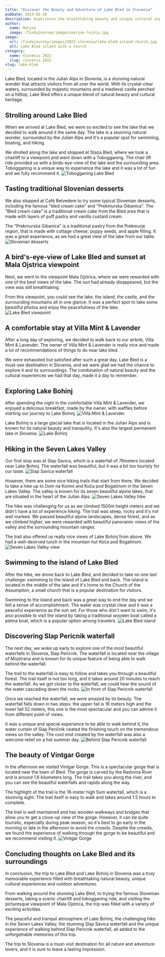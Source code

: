 ```yaml
---
title: "Discover the Beauty and Adventure of Lake Bled in Slovenia"
pubDate: 2023-02-18
description: Experience the breathtaking beauty and unique cultural experiences of Lake Bled and its surroundings in Slovenia.
author:
  name: Maryse
  image: /findajourney/images/maryse-lejoly.jpg
image:
  url: /findajourney/images/2022-slovenia/lake-bled-island-church.jpg
  alt: Lake Bled island with a church
category:
  name: Slovenia 2022
  slug: slovenia-2022
slug: lake-bled
---
```


Lake Bled, located in the Julian Alps in Slovenia, is a stunning natural wonder that attracts visitors from all over the world. With its crystal-clear waters, surrounded by majestic mountains and a medieval castle perched on a hilltop, Lake Bled offers a unique blend of natural beauty and cultural heritage.

## Strolling around Lake Bled

When we arrived at Lake Bled, we were so excited to see the lake that we decided to walk around it the same day. The lake is a stunning natural wonder, surrounded by the Julian Alps and it's a popular spot for swimming, boating, and hiking.

We strolled along the lake and stopped at Staza Bled, where we took a chairlift to a viewpoint and went down with a Tobogganing. The chair lift ride provided us with a birds-eye-view of the lake and the surrounding area. Tobogganing is a unique way to experience the lake and it was a lot of fun and we fully recommend it.
![Tobogganing Lake Bled](/findajourney/images/2022-slovenia/tobogganing-lake-bled.jpg)

## Tasting traditional Slovenian desserts

We also stopped at Café Belvedere to try some typical Slovenian desserts, including the famous "bled cream cake" and "Prekmurska Gibanica". The "Bled cream cake" is a traditional cream cake from the Bled area that is made with layers of puff pastry and vanilla custard cream.

The "Prekmurska Gibanica" is a traditional pastry from the Prekmurje region, that is made with cottage cheese, poppy seeds, and apple filling. It was a great experience, as we had a great view of the lake from our table.
![Slovenian desserts](/findajourney/images/2022-slovenia/slovenian-desserts.jpg)

## A bird's-eye-view of Lake Bled and sunset at Mala Ojstrica viewpoint

Next, we went to the viewpoint Mala Ojstrica, where we were rewarded with one of the best views of the lake. The sun had already disappeared, but the view was still breathtaking.

From this viewpoint, you could see the lake, the island, the castle, and the surrounding mountains all in one glance. It was a perfect spot to take some beautiful photos and enjoy the peacefulness of the lake.
![Lake Bled viewpoint](/findajourney/images/2022-slovenia/lake-bled-viewpoint.jpg)

## A comfortable stay at Villa Mint & Lavender

After a long day of exploring, we decided to walk back to our airbnb, Villa Mint & Lavender. The owner of Villa Mint & Lavender is really nice and made a lot of recommendations of things to do near lake bled.

We were exhausted but satisfied after such a great day. Lake Bled is a must-see destination in Slovenia, and we were glad we had the chance to explore it and its surroundings. The combination of natural beauty and the cultural experiences we had that day, made it a day to remember.

## Exploring Lake Bohinj

After spending the night in the comfortable Villa Mint & Lavender, we enjoyed a delicious breakfast, made by the owner, with waffles before starting our journey to Lake Bohinj.
![Villa Mint & Lavender](/findajourney/images/2022-slovenia/villa-mint-lavender.jpg)

Lake Bohinj is a large glacial lake that is located in the Julian Alps and is known for its natural beauty and tranquility. It's also the largest permanent lake in Slovenia.
![Lake Bohinj](/findajourney/images/2022-slovenia/lake-bohinj.jpg)

## Hiking in the Seven Lakes Valley

Our first stop was at Slap Savica, which is a waterfall of 78meters located near Lake Bohinj. The waterfall was beautiful, but it was a bit too touristy for our taste.
![Slap Savica waterfall](/findajourney/images/2022-slovenia/slap-savica-waterfall.jpg)

However, there are some nice hiking trails that start from there. We decided to take a hike up to Dom na Komni and Koča pod Bogatinom in the Seven Lakes Valley. The valley is known for its seven beautiful alpine lakes, that are situated in the heart of the Julian Alps.
![Seven Lakes Valley hike](/findajourney/images/2022-slovenia/seven-lakes-valley-hike.jpg)

The hike was challenging for us as we climbed 1500m height meters and we didn't have a lot of experience hiking. The trail was steep, rocky and it's not well marked. We passed beautiful alpine landscapes, dense forest, and as we climbed higher, we were rewarded with beautiful panoramic views of the valley and the surrounding mountain ranges.

The trail also offered us really nice views of Lake Bohinj from above. We had a well-desirved lunch in the mountain hut Koča pod Bogatinom.
![Seven Lakes Valley view](/findajourney/images/2022-slovenia/seven-lakes-valley-view.jpg)

## Swimming to the island of Lake Bled

After the hike, we drove back to Lake Bled, and decided to take on one last challenge: swimming to the island of Lake Bled and back. The island is located in the middle of the lake and it's home to the Church of the Assumption, a small church that is a popular destination for visitors.

Swimming to the island and back was a great way to end the day and we felt a sense of accomplishment. The water was crystal clear and it was a peaceful experience as the sun set. For those who don't want to swim, it's also possible to visit the island by taking a traditional wooden boat called a pletna boat, which is a popular option among travelers.
![Lake Bled island](/findajourney/images/2022-slovenia/lake-bled-island.jpg)

## Discovering Slap Pericnik waterfall

The next day, we woke up early to explore one of the most beautiful waterfalls in Slovenia, Slap Pericnik. The waterfall is located near the village of Mojstrana and is known for its unique feature of being able to walk behind the waterfall.

The trail to the waterfall is easy to follow and takes you through a beautiful forest. The trail itself is not too long, and it takes around 20 minutes to reach the waterfall. As we got closer to the waterfall, we could hear the sound of the water cascading down the rocks.
![In front of Slap Pericnik waterfall](/findajourney/images/2022-slovenia/slap-pericnik-in-front.jpg)

Once we reached the waterfall, we were amazed by its beauty. The waterfall falls down in two steps: the upper fall is 16 meters high and the lower fall 52 meters, this one is the most spectacular and you can admire it from different point of views.

It was a unique and special experience to be able to walk behind it, the water curtain of Slap Peričnik ceated the finishing touch on the tremendous views on the valley. The cool mist created by the waterfall was also a welcome relief on a hot summer day.
![Behind Slap Pericnik waterfall](/findajourney/images/2022-slovenia/slap-pericnik.jpg)

## The beauty of Vintgar Gorge

In the afternoon we visited Vintgar Gorge. This is a spectacular gorge that is located near the town of Bled. The gorge is carved by the Radovna River and is around 1.6 kilometers long. The trail takes you along the river, and you can see the beautiful waterfalls and rapids along the way.

The highlight of the trail is the 16-meter high Sum waterfall, which is a stunning sight. The trail itself is easy to walk and takes around 1.5 hours to complete.

The trail is well maintained and has wooden walkways and bridges that allow you to get a close-up view of the gorge. However, it can be quite touristic, especially during peak season, so it's best to go early in the morning or late in the afternoon to avoid the crowds. Despite the crowds, we found the experience of walking through the gorge to be beautiful and we recommend visiting it.
![Vintgar Gorge](/findajourney/images/2022-slovenia/vintgar-gorge.jpg)

## Concluding thoughts on Lake Bled and its surroundings

In conclusion, the trip to Lake Bled and Lake Bohinj in Slovenia was a truly memorable experience filled with breathtaking natural beauty, unique cultural experiences and outdoor adventures.

From walking around the stunning Lake Bled, to trying the famous Slovenian desserts, taking a scenic chairlift and tobogganing ride, and visiting the picturesque viewpoint of Mala Ojstrica, the trip was filled with a variety of exciting activities.

The peaceful and tranquil atmosphere of Lake Bohinj, the challenging hike in the Seven Lakes Valley, the stunning Slap Savica waterfall and the unique experience of walking behind Slap Pericnik waterfall, all added to the unforgettable memories of this trip.

The trip to Slovenia is a must-visit destination for all nature and adventure lovers, and it is sure to leave a lasting impression.
